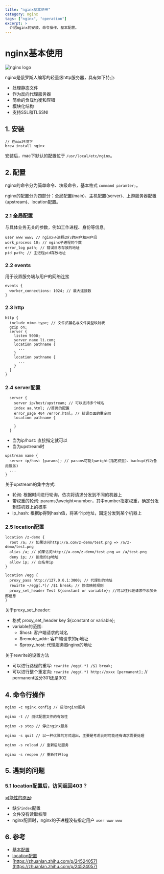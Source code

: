 ```yaml
---
title: "nginx基本使用"
category: nginx
tags: ["nginx", "operation"]
excerpt: >
  介绍nginx的安装、命令操作、基本配置。
---
```


# nginx基本使用

![nginx logo](http://nginx.org/nginx.png)

nginx是俄罗斯人编写的轻量级http服务器，具有如下特点: 

- 处理静态文件
- 作为反向代理服务器
- 简单的负载均衡和容错
- 模块化结构
- 支持SSL和TLSSNI

## 1. 安装

```
// 在mac环境下
brew install nginx
```

安装后，mac下默认的配置位于 `/usr/local/etc/nginx`。

## 2. 配置

nginx的命令分为简单命令、块级命令，基本格式 `command paramter;`。

nginx的配置分为四部分：全局配置(main)、主机配置(server)、上游服务器配置(upstream)、location配置。

### 2.1 全局配置

与具体业务无关的参数，例如工作进程、身份等信息。

```
user www www; // nginx子进程运行的用户和用户组
work_process 10; // nginx子进程的个数
error_log path; // 错误日志存放的地址
pid path; // 主进程pid存放地址
```

### 2.2 events

用于设置服务端与用户的网络连接

```
events {
  worker_connections: 1024; // 最大连接数
}
```

### 2.3 http

```
http {
  include mime.type; // 文件拓展名与文件类型映射表
  gzip on;
  server {
    listen 5000;
    server_name li.com;
    location pathname {
      ...
    }
    location pathname {
      ...
    }
  }
}
```
### 2.4 server配置

```
  server {
    server ip/host/upstream; // 可以支持多个域名
    index aa.html; //首页的配置
    error_page 404 /error.html; // 错误页面的重定向
    location pathname {

    }
  }
```

- 当为ip/host: 直接指定就可以
- 当为upstream时

```
upstream name {
  server ip/host [params]; // params可能为weight(指定权重)、backup(作为备用服务)
  ...
}
```

关于upstream的集中方式:

- 轮询: 根据时间进行轮询，依次将请求分发到不同的机器上
- 带权重的轮询: params为weight=number，其中number指定权重，确定分发到该机器上的概率
- ip_hash: 根据ip得到hash值，将某个ip地址，固定分发到某个机器上


### 2.5 location配置

```
location /z-demo {
  root /a; // 如果访问http://a.com/z-demo/test.png => /a/z-demo/test.png
  alias /a; // 如果访问http://a.com/z-demo/test.png => /a/test.png
  deny ip; // 拒绝的ip地址
  allow ip; // 白名单ip
}

location /egg {
  proxy_pass http://127.0.0.1:3000; // 代理到的地址
  rewirte ~/egg(.*)/ /$1 break; // 修改映射规则
  proxy_set_header Test ${constant or variable}; //可以往代理请求中添加头部信息
}
```

关于proxy_set_header:

- 格式 proxy_set_header key ${constant or variable};
- variable的范围:
  - $host: 客户端请求的域名
  - $remote_addr: 客户端请求的ip地址
  - $proxy_host: 代理服务器nginx的地址

关于rewrite的设置方法

- 可以进行路径的重写: `rewrite /egg(.*) /$1 break;`
- 可以进行整个重定向: `rewrite /egg(.*) http://xxxx [permanent];` // permanent区分301还是302

## 4. 命令行操作

```
nginx -c nginx.config // 启动nginx服务

nginx -t // 测试配置文件的有效性

nginx -s stop // 停止nginx服务

nginx -s quit // 以一种优雅的方式退出，主要是考虑此时可能还有请求需要处理

nginx -s reload // 重新启动服务

nginx -s reopen // 重新打开log
```

## 5. 遇到的问题

### 5.1 location配置后，访问返回403？

[可能性的原因](https://my.oschina.net/huangchp/blog/209969):

- 缺少`index`配置
- 文件没有读取权限
- nginx配置时，nginx的子进程没有指定用户 `user www www`

## 6. 参考

- [基本配置](http://seanlook.com/2015/05/17/nginx-install-and-config/)
- [location配置](http://seanlook.com/2015/05/17/nginx-location-rewrite/)
- [https://zhuanlan.zhihu.com/p/24524057](https://zhuanlan.zhihu.com/p/24524057)
